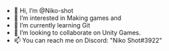 - 👋 Hi, I’m @Niko-shot
- 👀 I’m interested in Making games and 
- 🌱 I’m currently learning Git
- 💞️ I’m looking to collaborate on Unity Games.
- 📫 You can reach me on Discord: "Niko Shot#3922"

<!---
Niko-shot/Niko-shot is a ✨ special ✨ repository because its `README.md` (this file) appears on your GitHub profile.
You can click the Preview link to take a look at your changes.
--->
